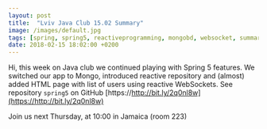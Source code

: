 ```yaml
---
layout: post
title:  "Lviv Java Club 15.02 Summary"
image: /images/default.jpg
tags: [spring, spring5, reactiveprogramming, mongobd, websocket, summary]
date: 2018-02-15 18:02:00 +0200
---
```


Hi, this week on Java club
we continued playing with Spring 5 features. We switched our app to Mongo, introduced reactive repository and (almost) added HTML page with list of users using reactive WebSockets. See repository `spring5` on GitHub [https://http://bit.ly/2q0nl8w](https://http://bit.ly/2q0nl8w)

Join us next Thursday, at 10:00 in Jamaica (room 223)

